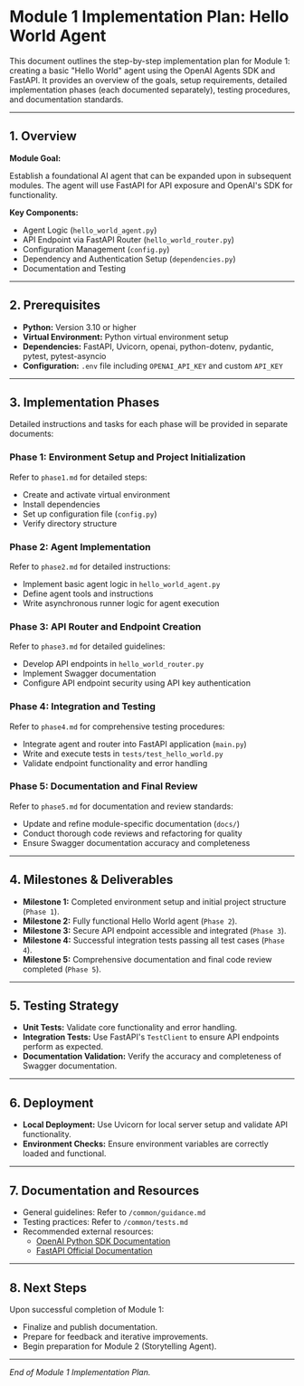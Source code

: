 # Module 1 Implementation Plan: Hello World Agent

This document outlines the step-by-step implementation plan for Module 1: creating a basic "Hello World" agent using the OpenAI Agents SDK and FastAPI. It provides an overview of the goals, setup requirements, detailed implementation phases (each documented separately), testing procedures, and documentation standards.

---

## 1. Overview

**Module Goal:**

Establish a foundational AI agent that can be expanded upon in subsequent modules. The agent will use FastAPI for API exposure and OpenAI's SDK for functionality.

**Key Components:**
- Agent Logic (`hello_world_agent.py`)
- API Endpoint via FastAPI Router (`hello_world_router.py`)
- Configuration Management (`config.py`)
- Dependency and Authentication Setup (`dependencies.py`)
- Documentation and Testing

---

## 2. Prerequisites

- **Python:** Version 3.10 or higher
- **Virtual Environment:** Python virtual environment setup
- **Dependencies:** FastAPI, Uvicorn, openai, python-dotenv, pydantic, pytest, pytest-asyncio
- **Configuration:** `.env` file including `OPENAI_API_KEY` and custom `API_KEY`

---

## 3. Implementation Phases

Detailed instructions and tasks for each phase will be provided in separate documents:

### Phase 1: Environment Setup and Project Initialization

Refer to `phase1.md` for detailed steps:

- Create and activate virtual environment
- Install dependencies
- Set up configuration file (`config.py`)
- Verify directory structure

### Phase 2: Agent Implementation

Refer to `phase2.md` for detailed instructions:

- Implement basic agent logic in `hello_world_agent.py`
- Define agent tools and instructions
- Write asynchronous runner logic for agent execution

### Phase 3: API Router and Endpoint Creation

Refer to `phase3.md` for detailed guidelines:

- Develop API endpoints in `hello_world_router.py`
- Implement Swagger documentation
- Configure API endpoint security using API key authentication

### Phase 4: Integration and Testing

Refer to `phase4.md` for comprehensive testing procedures:

- Integrate agent and router into FastAPI application (`main.py`)
- Write and execute tests in `tests/test_hello_world.py`
- Validate endpoint functionality and error handling

### Phase 5: Documentation and Final Review

Refer to `phase5.md` for documentation and review standards:

- Update and refine module-specific documentation (`docs/`)
- Conduct thorough code reviews and refactoring for quality
- Ensure Swagger documentation accuracy and completeness

---

## 4. Milestones & Deliverables

- **Milestone 1:** Completed environment setup and initial project structure (`Phase 1`).
- **Milestone 2:** Fully functional Hello World agent (`Phase 2`).
- **Milestone 3:** Secure API endpoint accessible and integrated (`Phase 3`).
- **Milestone 4:** Successful integration tests passing all test cases (`Phase 4`).
- **Milestone 5:** Comprehensive documentation and final code review completed (`Phase 5`).

---

## 5. Testing Strategy

- **Unit Tests:** Validate core functionality and error handling.
- **Integration Tests:** Use FastAPI's `TestClient` to ensure API endpoints perform as expected.
- **Documentation Validation:** Verify the accuracy and completeness of Swagger documentation.

---

## 6. Deployment

- **Local Deployment:** Use Uvicorn for local server setup and validate API functionality.
- **Environment Checks:** Ensure environment variables are correctly loaded and functional.

---

## 7. Documentation and Resources

- General guidelines: Refer to `/common/guidance.md`
- Testing practices: Refer to `/common/tests.md`
- Recommended external resources:
  - [OpenAI Python SDK Documentation](https://github.com/openai/openai-python)
  - [FastAPI Official Documentation](https://fastapi.tiangolo.com/)

---

## 8. Next Steps

Upon successful completion of Module 1:
- Finalize and publish documentation.
- Prepare for feedback and iterative improvements.
- Begin preparation for Module 2 (Storytelling Agent).

---

*End of Module 1 Implementation Plan.*